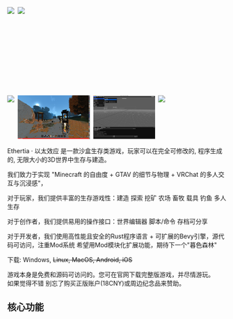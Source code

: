 

<img src="./showcase/res/2023-04-01_4.55.42PM.png" style="height: 200px; display: inline-block;">&nbsp;
<img src="./showcase/res/2023-04-02_12.00.09PM.png" style="height: 200px; display: inline-block;">
<br>
<img src="./showcase/res/ss230403-1.png" style="height: 100px; display: inline-block;">&nbsp;
<img src="https://github.com/Dreamtowards/Ethertia/raw/main/run/screenshots/_figures/23u07.png" style="height: 100px; display: inline-block;">&nbsp;
<img src="https://github.com/Dreamtowards/Ethertia/raw/main/run/screenshots/qs230310-1.png" style="height: 100px; display: inline-block;">&nbsp;
<img src="./showcase/res/2023-04-01_11.32.28AM.png" style="height: 100px; display: inline-block;">&nbsp;

Ethertia · 以太效应 是一款沙盒生存类游戏，玩家可以在完全可修改的, 程序生成的, 无限大小的3D世界中生存与建造。

我们致力于实现 "Minecraft 的自由度 + GTAV 的细节与物理 + VRChat 的多人交互与沉浸感"，

对于玩家，我们提供丰富的生存游戏性：建造 探索 挖矿 农场 畜牧 载具 钓鱼 多人生存

对于创作者，我们提供易用的操作接口：世界编辑器 脚本/命令 存档可分享

对于开发者，我们使用高性能且安全的Rust程序语言 + 可扩展的Bevy引擎，源代码可访问，注重Mod系统 希望用Mod模块化扩展功能，期待下一个"暮色森林"


下载: Windows, <del>Linux, MacOS, Android, iOS</del>

游戏本身是免费和源码可访问的。您可在官网下载完整版游戏，并尽情游玩。  
如果觉得不错 别忘了购买正版账户(18CNY)或周边纪念品来赞助。

## 核心功能

